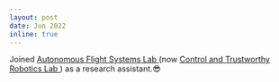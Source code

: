```yaml
---
layout: post
date: Jun 2022
inline: true
---
```


Joined <a href="https://sites.uw.edu/afsl/">Autonomous Flight Systems Lab </a> (now <a href="https://depts.washington.edu/ctrl/">Control and Trustworthy Robotics Lab </a>) as a research assistant.:sunglasses: